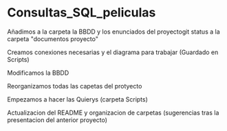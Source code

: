 # Consultas_SQL_peliculas
Añadimos a la carpeta la BBDD y los enunciados del proyectogit status a la carpeta "documentos proyecto"

Creamos conexiones necesarias y el diagrama para trabajar (Guardado en Scripts)

Modificamos la BBDD

Reorganizamos todas las capetas del protyecto 

Empezamos a hacer las Quierys (carpeta Scripts)

Actualizacion del README y organizacion de carpetas (sugerencias tras la presentacion del anterior proyecto)
